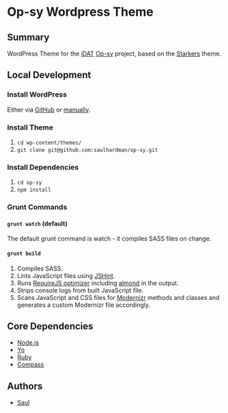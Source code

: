 # Op-sy Wordpress Theme

## Summary

WordPress Theme for the [iDAT](http://i-dat.org) [Op-sy](http://op-sy.com) project, based on the [Starkers](https://github.com/viewportindustries/starkers) theme.

## Local Development

### Install WordPress

Either via [GitHub](https://github.com/WordPress/WordPress) or [manually](http://wordpress.org/download/).

### Install Theme

1. `cd wp-content/themes/`
2. `git clone git@github.com:saulhardman/op-sy.git`

### Install Dependencies

1. `cd op-sy`
2. `npm install`

### Grunt Commands

#### `grunt watch` (default)

The default grunt command is watch - it compiles SASS files on change.

#### `grunt build`

1. Compiles SASS.
2. Lints JavaScript files using [JSHint](http://www.jshint.com/).
3. Runs [RequireJS optimizer](http://requirejs.org/docs/optimization.html) including [almond](https://github.com/jrburke/almond) in the output.
4. Strips console logs from built JavaScript file.
5. Scans JavaScript and CSS files for [Modernizr](http://modernizr.com/) methods and classes and generates a custom Modernizr file accordingly.

## Core Dependencies

- [Node.js](http://nodejs.org)
- [Yo](http://yeoman.io)
- [Ruby](https://www.ruby-lang.org/en/)
- [Compass](http://compass-style.org)

## Authors

- [Saul](http://github.com/saulhardman)